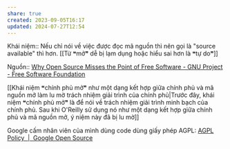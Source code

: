 ```yaml
---
share: true
created: 2023-09-05T16:17
updated: 2024-07-27T12:54
---
```

Khái niệm:: 
Nếu chỉ nói về việc được đọc mã nguồn thì nên gọi là "source available" thì hơn. 
[[Từ ❝mở❞ dễ bị lạm dụng hoặc hiểu sai hơn là ❝tự do❞]]

Nguồn:: [Why Open Source Misses the Point of Free Software - GNU Project - Free Software Foundation](https://www.gnu.org/philosophy/open-source-misses-the-point.html)

[[Khái niệm ❝chính phủ mở❞ như một dạng kết hợp giữa chính phủ và mã nguồn mở làm lu mờ trách nhiệm giải trình của chính phủ|Trước đây, khái niệm ❝chính phủ mở❞ là để nói về trách nhiệm giải trình minh bạch của chính phủ. Sau khi O'Reilly sử dụng nó như một dạng kết hợp giữa chính phủ và mã nguồn mở, ý niệm này đã bị lu mờ]] 

Google cấm nhân viên của mình dùng code dùng giấy phép AGPL: [AGPL Policy  |  Google Open Source](https://opensource.google/documentation/reference/using/agpl-policy)